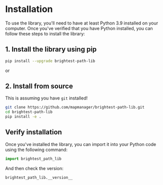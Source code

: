 # Installation

To use the library, you'll need to have at least Python 3.9 installed on your computer. Once you've verified that you have Python installed, you can follow these steps to install the library:

## 1. Install the library using pip

```sh
pip install --upgrade brightest-path-lib
```

or

## 2. Install from source

This is assuming you have `git` installed!

```sh
git clone https://github.com/mapmanager/brightest-path-lib.git
cd brightest-path-lib
pip install -e .
```

## Verify installation

Once you've installed the library, you can import it into your Python code using the following command:

```python
import brightest_path_lib
```

And then check the version:

```python
brightest_path_lib.__version__
```
